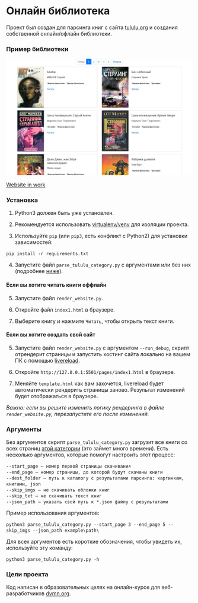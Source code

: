 # Онлайн библиотека

Проект был создан для парсинга книг с сайта [tululu.org](http:/tululu.org) и создания собственной онлайн/офлайн библиотеки.

### Пример библиотеки

![Website screenshot](example.jpg)

[Website in work](https://faholo.github.io/Library_parse/) 

### Установка

1. Python3 должен быть уже установлен.  

3. Рекомендуется использовать [virtualenv/venv](https://docs.python.org/3/library/venv.html) для изоляции проекта.

2. Используйте `pip` (или `pip3`, есть конфликт с Python2) для установки зависимостей:
```
pip install -r requirements.txt
```

4. Запустите файл `parse_tululu_category.py` с аргументами или без них (подробнее [ниже](https://github.com/FaHoLo/Library_parse/blob/master/READMEru.md#%D0%90%D1%80%D0%B3%D1%83%D0%BC%D0%B5%D0%BD%D1%82%D1%8B)).

#### Если вы хотите читать книги оффлайн

5. Запустите файл `render_website.py`.

6. Откройте файл `index1.html` в браузере.

7. Выберите книгу и нажмите `Читать`, чтобы открыть текст книги.

#### Если вы хотите создать свой сайт

5. Запустите файл `render_website.py` с аргументом `--run_debug`, скрипт отрендерит страницы и запустить хостинг сайта локально на вашем ПК с помощью [livereload](https://github.com/lepture/python-livereload).

6. Откройте `http://127.0.0.1:5501/pages/index1.html` в браузере.

7. Меняйте `template.html` как вам захочется, livereload будет автоматически рендерить страницы заново. Результат изменений будет отображаться в браузере.

_Важно: если вы решите изменить логику рендеринга в файле `render_website.py`, перезапустите его после изменений._

### Аргументы

Без аргументов скрипт `parse_tululu_category.py` загрузит все книги со всех страниц [этой категории](http://tululu.org/l55/) (это займет много времени). Есть несколько аргументов, которые помогут настроить этот процесс:
```
--start_page — номер первой страницы скачивания
--end_page — номер страницы, до которой будут скачаны книги
--dest_folder — путь к каталогу с результатами парсинга: картинкам, книгами, json
--skip_imgs — не скачивать обложки книг
--skip_txt — не скачивать текст книг
--json_path — указать свой путь к *.json файлу с результатами
```
Пример использования аргументов: 
```
python3 parse_tululu_category.py --start_page 3 --end_page 5 --skip_imgs --json_path example\path\
```

Для всех аргументов есть короткие обозначения, чтобы увидеть их, используйте эту команду:
```
python3 parse_tululu_category.py -h
```

### Цели проекта

Код написан в образовательных целях на онлайн-курсе для веб-разработчиков [dvmn.org](https://dvmn.org/).
